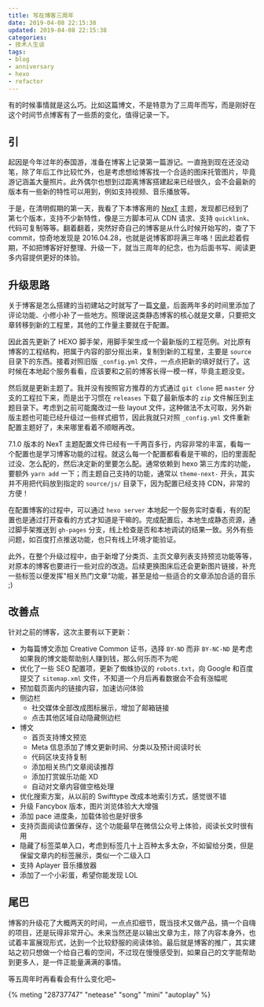 ```yaml
---
title: 写在博客三周年
date: 2019-04-08 22:15:38
updated: 2019-04-08 22:15:38
categories:
- 技术人生谈
tags:
- blog
- anniversary
- hexo
- refactor
---
```


有的时候事情就是这么巧。比如这篇博文，不是特意为了三周年而写，而是刚好在这个时间节点博客有了一些质的变化，值得记录一下。

<!-- more -->

## 引

起因是今年过年的泰国游，准备在博客上记录第一篇游记。一直拖到现在还没动笔，除了年后工作比较忙外，也是考虑想给博客找一个合适的图床托管图片，毕竟游记涵盖大量照片。此外偶尔也想到过距离博客搭建起来已经很久，会不会最新的版本有一些新的特性可以用到，例如支持视频、音乐播放等。

于是，在清明假期的第一天，我看了下本博客用的 [NexT](https://github.com/theme-next/hexo-theme-next) 主题，发现都已经到了第七个版本，支持不少新特性，像是三方脚本可从 CDN 请求、支持 `quicklink`、代码可复制等等。翻着翻着，突然好奇自己的博客是从什么时候开始写的，查了下 commit，惊奇地发现是 2016.04.28，也就是说博客即将满三年咯！因此趁着假期，不如把博客好好整理、升级一下，就当三周年的纪念，也为后面书写、阅读更多内容提供更好的体验。

## 升级思路

关于博客是怎么搭建的当初建站之时就写了一篇[文章](https://blog.joouis.com/2016/04/09/build-a-blog-in-5-minutes/)，后面两年多的时间里添加了评论功能、小修小补了一些地方。照理说这类静态博客的核心就是文章，只要把文章转移到新的工程里，其他的工作量主要就在于配置。

因此首先更新了 HEXO 脚手架，用脚手架生成一个最新版的工程范例。对比原有博客的工程结构，把属于内容的部分抠出来，复制到新的工程里，主要是 `source` 目录下的东西。接着对照旧版 `_config.yml` 文件，一点点把新的填好就行了。这时候在本地起个服务看看，应该要和之前的博客长得一模一样，毕竟主题没变。

然后就是更新主题了。我并没有按照官方推荐的方式通过 `git clone` 把 `master` 分支的工程拉下来，而是出于习惯在 `releases` 下载了最新版本的 `zip` 文件解压到主题目录下。考虑到之前可能魔改过一些 layout 文件，这种做法不太可取，另外新版主题也可能已经升级过一些样式细节，因此我就只对照 `_config.yml` 文件重新配置主题好了，未来哪里看着不顺眼再改。

7.1.0 版本的 NexT 主题配置文件已经有一千两百多行，内容非常的丰富，看每一个配置也是学习博客功能的过程。就这么每一个配置都看看是干嘛的，旧的里面配过没、怎么配的，然后决定新的里要怎么配。通常依赖到 hexo 第三方库的功能，要额外 `yarn add` 一下；而主题自己支持的功能，通常以 `theme-next-` 开头，其实并不用把代码放到指定的 `source/js/` 目录下，因为配置已经支持 CDN，非常的方便！

在配置博客的过程中，可以通过 `hexo server` 本地起一个服务实时查看，有的配置也是通过打开查看的方式才知道是干嘛的。完成配置后，本地生成静态资源，通过脚手架推送到 `gh-pages` 分支，线上检查是否和本地调试的结果一致。另外有些问题，如百度打点推送功能，也只有线上环境才能验证。

此外，在整个升级过程中，由于新增了分类页、主页文章列表支持预览功能等等，对原本的博客也要进行一些对应的改造。后续更换图床后还会更新图片链接，补充一些标签以便发挥"相关热门文章"功能，甚至是给一些适合的文章添加合适的音乐 ;)

## 改善点

针对之前的博客，这次主要有以下更新：

- 为每篇博文添加 Creative Common 证书，选择 `BY-ND` 而非 `BY-NC-ND` 是考虑如果我的博文能帮助别人赚到钱，那么何乐而不为呢
- 优化了一些 SEO 配置项，更新了蜘蛛协议的 `robots.txt`，向 Google 和百度提交了 `sitemap.xml` 文件，不知道一个月后再看数据会不会有涨幅呢
- 预加载页面内的链接内容，加速访问体验
- 侧边栏
  - 社交媒体全部改成图标展示，增加了邮箱链接
  - 点击其他区域自动隐藏侧边栏
- 博文
  - 首页支持博文预览
  - Meta 信息添加了博文更新时间、分类以及预计阅读时长
  - 代码区块支持复制
  - 添加相关热门文章阅读推荐
  - 添加打赏娱乐功能 XD
  - 自动对文章内容做空格处理
- 优化搜索方案，从以前的 Swifttype 改成本地索引方式，感觉很不错
- 升级 Fancybox 版本，图片浏览体验大大增强
- 添加 pace 进度条，加载体验也是好很多
- 支持页面阅读位置保存，这个功能最早在微信公众号上体验，阅读长文时很有用
- 隐藏了标签菜单入口，考虑到标签几十上百种太多太杂，不如留给分类，但是保留文章内的标签展示，类似一个二级入口
- 支持 Aplayer 音乐播放器
- 添加了一个小彩蛋，希望你能发现 LOL

## 尾巴

博客的升级花了大概两天的时间，一点点扣细节，既当技术又做产品，搞一个自嗨的项目，还是玩得非常开心。未来当然还是以输出文章为主，除了内容本身外，也试着丰富展现形式，达到一个比较舒服的阅读体验。最后就是博客的推广，其实建站之初只想做一个给自己看的空间，不过现在慢慢感受到，如果自己的文字能帮助到更多人，是一件正能量满满的事情。

等五周年时再看看会有什么变化吧~

{% meting "28737747" "netease" "song" "mini" "autoplay" %}